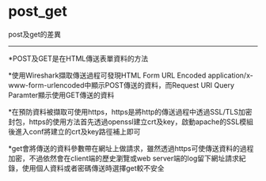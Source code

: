 # post_get

post及get的差異

***

*POST及GET是在HTML傳送表單資料的方法

*使用Wireshark擷取傳送過程可發現HTML Form URL Encoded application/x-www-form-urlencoded中顯示POST傳送的資料，而Request URI Query Paramter顯示使用GET傳送的資料

*在預防資料被擷取可使用https，https是將http的傳送過程中透過SSL/TLS加密封包，https的使用方法首先透過openssl建立crt及key，啟動apache的SSL模組後進入conf將建立的crt及key路徑補上即可

*get會將傳送的資料參數帶在網址上做請求，雖然透過https可使傳送資料的過程加密，不過依然會在client端的歷史瀏覽或web server端的log留下網址請求紀錄，使用個人資料或者密碼傳送時選擇get較不安全
